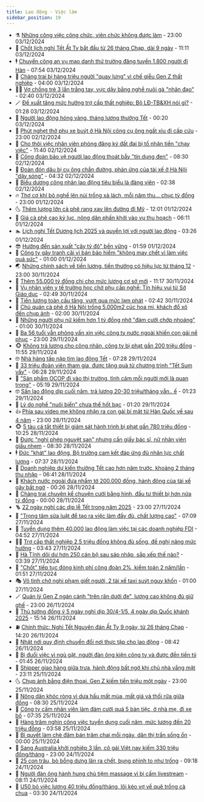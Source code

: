 ```yaml
---
title: Lao động - Việc làm
sidebar_position: 19
---
```


<!-- dantri-lao-dong-viec-lam:START -->
- ⚗️ [Những công việc công chức, viên chức không được làm](https://dantri.com.vn/lao-dong-viec-lam/nhung-cong-viec-cong-chuc-vien-chuc-khong-duoc-lam-20241203114846128.htm) - 23:00 03/12/2024
- 🙉 [Chốt lịch nghỉ Tết Ất Tỵ bắt đầu từ 26 tháng Chạp, dài 9 ngày](https://dantri.com.vn/lao-dong-viec-lam/chot-lich-nghi-tet-at-ty-bat-dau-tu-26-thang-chap-dai-9-ngay-20241203170124017.htm) - 11:11 03/12/2024
- 🕴 [Chuyển công an vụ mạo danh thứ trưởng đăng tuyển 1.800 người đi Hàn](https://dantri.com.vn/lao-dong-viec-lam/chuyen-cong-an-vu-mao-danh-thu-truong-dang-tuyen-1800-nguoi-di-han-20241203122147480.htm) - 07:54 03/12/2024
- 🧐 [Chàng trai bị hàng triệu người &quot;quay lưng&quot; vì chế giễu Gen Z thất nghiệp](https://dantri.com.vn/lao-dong-viec-lam/chang-trai-bi-hang-trieu-nguoi-quay-lung-vi-che-gieu-gen-z-that-nghiep-20241202161106559.htm) - 04:00 03/12/2024
- 🧑‍💻 [Vợ chồng trẻ 3 lần trắng tay, vực dậy bằng nghề nuôi gà &quot;nhân đạo&quot;](https://dantri.com.vn/lao-dong-viec-lam/vo-chong-tre-3-lan-trang-tay-vuc-day-bang-nghe-nuoi-ga-nhan-dao-20241202111233553.htm) - 02:40 03/12/2024
- 🪄 [Đề xuất tăng mức hưởng trợ cấp thất nghiệp: Bộ LĐ-TB&amp;XH nói gì?](https://dantri.com.vn/lao-dong-viec-lam/de-xuat-tang-muc-huong-tro-cap-that-nghiep-bo-ld-tbxh-noi-gi-20241202221024548.htm) - 01:28 03/12/2024
- 🦣 [Người lao động hóng vàng, tháng lương thưởng Tết](https://dantri.com.vn/lao-dong-viec-lam/nguoi-lao-dong-hong-vang-thang-luong-thuong-tet-20241202140715970.htm) - 00:20 03/12/2024
- 🎡 [Phút nghẹt thở phụ xe buýt ở Hà Nội cõng cụ ông ngất xỉu đi cấp cứu](https://dantri.com.vn/lao-dong-viec-lam/phut-nghet-tho-phu-xe-buyt-o-ha-noi-cong-cu-ong-ngat-xiu-di-cap-cuu-20241202172401521.htm) - 23:00 02/12/2024
- 🦍 [Cho thôi việc nhân viên phòng đăng ký đất đai bị tố nhận tiền &quot;chạy việc&quot;](https://dantri.com.vn/lao-dong-viec-lam/cho-thoi-viec-nhan-vien-phong-dang-ky-dat-dai-bi-to-nhan-tien-chay-viec-20241202162216022.htm) - 11:40 02/12/2024
- 🫶 [Công đoàn bảo vệ người lao động thoát bẫy &quot;tín dụng đen&quot;](https://dantri.com.vn/lao-dong-viec-lam/cong-doan-bao-ve-nguoi-lao-dong-thoat-bay-tin-dung-den-20241202114716701.htm) - 08:30 02/12/2024
- 🥸 [Đoàn đón dâu bị cụ ông chắn đường, phản ứng của tài xế ở Hà Nội &quot;dậy sóng&quot;](https://dantri.com.vn/lao-dong-viec-lam/doan-don-dau-bi-cu-ong-chan-duong-phan-ung-cua-tai-xe-o-ha-noi-day-song-20241201184147903.htm) - 04:32 02/12/2024
- 🎡 [Biểu dương công nhân lao động tiêu biểu là đảng viên](https://dantri.com.vn/lao-dong-viec-lam/bieu-duong-cong-nhan-lao-dong-tieu-bieu-la-dang-vien-20241202091541735.htm) - 02:38 02/12/2024
- 🔥 [Thợ cơ khí bỏ nghề lên núi trồng xà lách, mỗi năm thu... chục tỷ đồng](https://dantri.com.vn/lao-dong-viec-lam/tho-co-khi-bo-nghe-len-nui-trong-xa-lach-moi-nam-thu-chuc-ty-dong-20241129111543537.htm) - 23:00 01/12/2024
- 🌜 [Thêm lượng lớn cà phê rang xay lên đường đi Mỹ](https://dantri.com.vn/lao-dong-viec-lam/them-luong-lon-ca-phe-rang-xay-len-duong-di-my-20241201140252166.htm) - 12:01 01/12/2024
- 🤭 [Giá cà phê cao kỷ lục, nông dân phấn khởi vào vụ thu hoạch](https://dantri.com.vn/lao-dong-viec-lam/gia-ca-phe-cao-ky-luc-nong-dan-phan-khoi-vao-vu-thu-hoach-20241201124534387.htm) - 06:11 01/12/2024
- 🏊 [Lịch nghỉ Tết Dương lịch 2025 và quyền lợi với người lao động](https://dantri.com.vn/lao-dong-viec-lam/lich-nghi-tet-duong-lich-2025-va-quyen-loi-voi-nguoi-lao-dong-20241201092758515.htm) - 03:26 01/12/2024
- 😎 [Hướng đến sản xuất &quot;cây tỷ đô&quot; bền vững](https://dantri.com.vn/lao-dong-viec-lam/huong-den-san-xuat-cay-ty-do-ben-vung-20241130160232409.htm) - 01:59 01/12/2024
- 🤖 [Công ty gây tranh cãi vì bán bảo hiểm &quot;không may chết vì làm việc quá sức&quot;](https://dantri.com.vn/lao-dong-viec-lam/cong-ty-gay-tranh-cai-vi-ban-bao-hiem-khong-may-chet-vi-lam-viec-qua-suc-20241130101158876.htm) - 01:00 01/12/2024
- 🌏 [Những chính sách về tiền lương, tiền thưởng có hiệu lực từ tháng 12](https://dantri.com.vn/lao-dong-viec-lam/nhung-chinh-sach-ve-tien-luong-tien-thuong-co-hieu-luc-tu-thang-12-20241130151303532.htm) - 23:00 30/11/2024
- 🦏 [Thêm 55.000 tỷ đồng chi cho mức lương cơ sở mới](https://dantri.com.vn/lao-dong-viec-lam/them-55000-ty-dong-chi-cho-muc-luong-co-so-moi-20241130181008574.htm) - 11:17 30/11/2024
- 🤔 [Vụ nhân viên y tế trường học chờ phụ cấp nghề: Tín hiệu vui từ Sở Giáo dục](https://dantri.com.vn/lao-dong-viec-lam/vu-nhan-vien-y-te-truong-hoc-cho-phu-cap-nghe-tin-hieu-vui-tu-so-giao-duc-20241130093957181.htm) - 02:49 30/11/2024
- 🌮 [Tiền lương toàn cầu tăng, vượt qua mức lạm phát](https://dantri.com.vn/lao-dong-viec-lam/tien-luong-toan-cau-tang-vuot-qua-muc-lam-phat-20241130090916517.htm) - 02:42 30/11/2024
- 💪 [Chủ quán cà phê ở Hà Nội trồng 5.000m2 cúc họa mi, khách đổ xô đến chụp ảnh](https://dantri.com.vn/lao-dong-viec-lam/chu-quan-ca-phe-o-ha-noi-trong-5000m2-cuc-hoa-mi-khach-do-xo-den-chup-anh-20241129184626890.htm) - 02:00 30/11/2024
- 💪 [Những người phụ nữ kiếm hơn 1 tỷ đồng nhờ &quot;đám cưới chớp nhoáng&quot;](https://dantri.com.vn/lao-dong-viec-lam/nhung-nguoi-phu-nu-kiem-hon-1-ty-dong-nho-dam-cuoi-chop-nhoang-20241129182621625.htm) - 01:00 30/11/2024
- 🦒 [Ba 56 tuổi vẫn phỏng vấn xin việc công ty nước ngoài khiến con gái nể phục](https://dantri.com.vn/lao-dong-viec-lam/ba-56-tuoi-van-phong-van-xin-viec-cong-ty-nuoc-ngoai-khien-con-gai-ne-phuc-20241129174613260.htm) - 23:00 29/11/2024
- 🐵 [Không trả lương cho công nhân, công ty bị phạt gần 200 triệu đồng](https://dantri.com.vn/lao-dong-viec-lam/khong-tra-luong-cho-cong-nhan-cong-ty-bi-phat-gan-200-trieu-dong-20241129175339270.htm) - 11:55 29/11/2024
- 🤓 [Nhà hàng tấp nập tìm lao động Tết](https://dantri.com.vn/lao-dong-viec-lam/nha-hang-tap-nap-tim-lao-dong-tet-20241129134302615.htm) - 07:28 29/11/2024
- 🧐 [33 triệu đoàn viên tham gia, được tặng quà từ chương trình &quot;Tết Sum vầy&quot;](https://dantri.com.vn/lao-dong-viec-lam/33-trieu-doan-vien-tham-gia-duoc-tang-qua-tu-chuong-trinh-tet-sum-vay-20241129213801789.htm) - 06:28 29/11/2024
- 💪 [&quot;Sản phẩm OCOP đi vào thị trường, tình cảm mỗi người mới là quan trọng&quot;](https://dantri.com.vn/lao-dong-viec-lam/san-pham-ocop-di-vao-thi-truong-tinh-cam-moi-nguoi-moi-la-quan-trong-20241129113637345.htm) - 05:19 29/11/2024
- 🤓 [Săn lao động dịp cuối năm, trả lương 20-30 triệu/tháng vẫn.. ế](https://dantri.com.vn/lao-dong-viec-lam/san-lao-dong-dip-cuoi-nam-tra-luong-20-30-trieuthang-van-e-20241128221131428.htm) - 01:23 29/11/2024
- 💯 [Lý do nghề &quot;nuôi biển&quot; chưa thể hốt bạc](https://dantri.com.vn/lao-dong-viec-lam/ly-do-nghe-nuoi-bien-chua-the-hot-bac-20241128232626328.htm) - 01:20 29/11/2024
- 👍 [Phía sau video mẹ không nhận ra con gái bí mật từ Hàn Quốc về sau 4 năm](https://dantri.com.vn/lao-dong-viec-lam/phia-sau-video-me-khong-nhan-ra-con-gai-bi-mat-tu-han-quoc-ve-sau-4-nam-20241128163425338.htm) - 23:00 28/11/2024
- 🐵 [5 tàu cá tắt thiết bị giám sát hành trình bị phạt gần 780 triệu đồng](https://dantri.com.vn/lao-dong-viec-lam/5-tau-ca-tat-thiet-bi-giam-sat-hanh-trinh-bi-phat-gan-780-trieu-dong-20241128164533261.htm) - 10:25 28/11/2024
- 💂 [Được &quot;nghỉ phép nguyệt san&quot; nhưng cần giấy bác sĩ, nữ nhân viên giấu nhẹm](https://dantri.com.vn/lao-dong-viec-lam/duoc-nghi-phep-nguyet-san-nhung-can-giay-bac-si-nu-nhan-vien-giau-nhem-20241128150922337.htm) - 08:30 28/11/2024
- 🕴 [Đức &quot;khát&quot; lao động, Bộ trưởng cam kết đáp ứng đủ nhân lực chất lượng](https://dantri.com.vn/lao-dong-viec-lam/duc-khat-lao-dong-bo-truong-cam-ket-dap-ung-du-nhan-luc-chat-luong-20241128134745207.htm) - 07:37 28/11/2024
- 👀 [Doanh nghiệp dự kiến thưởng Tết cao hơn năm trước, khoảng 2 tháng thu nhập](https://dantri.com.vn/lao-dong-viec-lam/doanh-nghiep-du-kien-thuong-tet-cao-hon-nam-truoc-khoang-2-thang-thu-nhap-20241128132216853.htm) - 06:41 28/11/2024
- 🦄 [Khách nước ngoài đưa nhầm tờ 200.000 đồng, hành động của tài xế gây bất ngờ](https://dantri.com.vn/lao-dong-viec-lam/khach-nuoc-ngoai-dua-nham-to-200000-dong-hanh-dong-cua-tai-xe-gay-bat-ngo-20241127134554256.htm) - 00:26 28/11/2024
- 🔭 [Chàng trai chuyên kể chuyện cưới bằng hình, đầu tư thiết bị hơn nửa tỷ đồng](https://dantri.com.vn/lao-dong-viec-lam/chang-trai-chuyen-ke-chuyen-cuoi-bang-hinh-dau-tu-thiet-bi-hon-nua-ty-dong-20241127165217590.htm) - 00:00 28/11/2024
- 🪜 [22 ngày nghỉ các dịp lễ Tết trong năm 2025](https://dantri.com.vn/lao-dong-viec-lam/22-ngay-nghi-cac-dip-le-tet-trong-nam-2025-20241127170018020.htm) - 23:00 27/11/2024
- 🌊 [&quot;Trọng tâm sửa luật để tạo ra việc làm đầy đủ, chất lượng cao&quot;](https://dantri.com.vn/lao-dong-viec-lam/trong-tam-sua-luat-de-tao-ra-viec-lam-day-du-chat-luong-cao-20241127124212976.htm) - 07:09 27/11/2024
- 💯 [Tuyển dụng thêm 40.000 lao động làm việc tại các doanh nghiệp FDI](https://dantri.com.vn/lao-dong-viec-lam/tuyen-dung-them-40000-lao-dong-lam-viec-tai-cac-doanh-nghiep-fdi-20241127101805817.htm) - 04:52 27/11/2024
- 👨‍🏫 [Trợ cấp thất nghiệp 2,5 triệu đồng không đủ sống, đề nghị nâng mức hưởng](https://dantri.com.vn/lao-dong-viec-lam/tro-cap-that-nghiep-25-trieu-dong-khong-du-song-de-nghi-nang-muc-huong-20241127095857961.htm) - 03:43 27/11/2024
- 🙉 [Hà Tĩnh dôi dư hơn 250 cán bộ sau sáp nhập, sắp xếp thế nào?](https://dantri.com.vn/lao-dong-viec-lam/ha-tinh-doi-du-hon-250-can-bo-sau-sap-nhap-sap-xep-the-nao-20241127093630308.htm) - 03:39 27/11/2024
- 🦄 [&quot;Chốt&quot; tiếp tục đóng kinh phí công đoàn 2%, kiểm toán 2 năm/lần](https://dantri.com.vn/lao-dong-viec-lam/chot-tiep-tuc-dong-kinh-phi-cong-doan-2-kiem-toan-2-namlan-20241127084006237.htm) - 01:51 27/11/2024
- 🎭 [Vô tình chở nghi phạm giết người, 2 tài xế taxi suýt nguy khốn](https://dantri.com.vn/lao-dong-viec-lam/vo-tinh-cho-nghi-pham-giet-nguoi-2-tai-xe-taxi-suyt-nguy-khon-20241126155411859.htm) - 01:00 27/11/2024
- 🪄 [Quản lý Gen Z ngán cảnh &quot;trên răn dưới đe&quot;, lương cao không đủ giữ ghế](https://dantri.com.vn/lao-dong-viec-lam/quan-ly-gen-z-ngan-canh-tren-ran-duoi-de-luong-cao-khong-du-giu-ghe-20241126144358361.htm) - 23:00 26/11/2024
- 🌁 [Thủ tướng đồng ý 5 ngày nghỉ dịp 30/4-1/5, 4 ngày dịp Quốc khánh 2025](https://dantri.com.vn/lao-dong-viec-lam/thu-tuong-dong-y-5-ngay-nghi-dip-304-15-4-ngay-dip-quoc-khanh-2025-20241126215647778.htm) - 15:14 26/11/2024
- ⛽️ [Chính thức: Nghỉ Tết Nguyên đán Ất Tỵ 9 ngày, từ 26 tháng Chạp](https://dantri.com.vn/lao-dong-viec-lam/chinh-thuc-nghi-tet-nguyen-dan-at-ty-9-ngay-tu-26-thang-chap-20241106190815117.htm) - 14:20 26/11/2024
- 🤩 [Nhật nới quy định chuyển đổi nơi thực tập cho lao động](https://dantri.com.vn/lao-dong-viec-lam/nhat-noi-quy-dinh-chuyen-doi-noi-thuc-tap-cho-lao-dong-20241126152809028.htm) - 08:42 26/11/2024
- 🌝 [Bị đuổi việc vì ngủ gật, người đàn ông kiện công ty và được đền tiền tỷ](https://dantri.com.vn/lao-dong-viec-lam/bi-duoi-viec-vi-ngu-gat-nguoi-dan-ong-kien-cong-ty-va-duoc-den-tien-ty-20241125155921886.htm) - 01:45 26/11/2024
- 🤗 [Shipper giao hàng giữa trưa, hành động bất ngờ khi chủ nhà vắng mặt](https://dantri.com.vn/lao-dong-viec-lam/shipper-giao-hang-giua-trua-hanh-dong-bat-ngo-khi-chu-nha-vang-mat-20241125211007371.htm) - 23:11 25/11/2024
- 🌜 [Chụp ảnh bằng điện thoại, Gen Z kiếm tiền triệu một ngày](https://dantri.com.vn/lao-dong-viec-lam/chup-anh-bang-dien-thoai-gen-z-kiem-tien-trieu-mot-ngay-20241125120107784.htm) - 23:00 25/11/2024
- 👀 [Nông dân khóc ròng vì dưa hấu mất mùa, mất giá và thối rữa giữa đồng](https://dantri.com.vn/lao-dong-viec-lam/nong-dan-khoc-rong-vi-dua-hau-mat-mua-mat-gia-va-thoi-rua-giua-dong-20241125114715935.htm) - 08:30 25/11/2024
- 🫣 [Công ty cấm nhân viên làm đám cưới quá 5 bàn tiệc, ở nhà mẹ, đi xe bố](https://dantri.com.vn/lao-dong-viec-lam/cong-ty-cam-nhan-vien-lam-dam-cuoi-qua-5-ban-tiec-o-nha-me-di-xe-bo-20241125124036838.htm) - 07:35 25/11/2024
- 🧠 [Hàng trăm nghìn công việc tuyển dụng cuối năm, mức lương đến 20 triệu đồng](https://dantri.com.vn/lao-dong-viec-lam/hang-tram-nghin-cong-viec-tuyen-dung-cuoi-nam-muc-luong-den-20-trieu-dong-20241125103533380.htm) - 03:58 25/11/2024
- 🎊 [Bí quyết làm chè đâm bán trăm chai mỗi ngày, dân thị trấn sống ổn](https://dantri.com.vn/lao-dong-viec-lam/bi-quyet-lam-che-dam-ban-tram-chai-moi-ngay-dan-thi-tran-song-on-20241122174210745.htm) - 00:00 25/11/2024
- 🧰 [Sang Australia khởi nghiệp 3 lần, cô gái Việt nay kiếm 330 triệu đồng/tháng](https://dantri.com.vn/lao-dong-viec-lam/sang-australia-khoi-nghiep-3-lan-co-gai-viet-nay-kiem-330-trieu-dongthang-20241122171229155.htm) - 23:00 24/11/2024
- 🐘 [25 con trâu, bò bỗng dưng lăn ra chết, bụng phình to như trống](https://dantri.com.vn/lao-dong-viec-lam/25-con-trau-bo-bong-dung-lan-ra-chet-bung-phinh-to-nhu-trong-20241124155522693.htm) - 09:18 24/11/2024
- 🥳 [Người đàn ông hành hung chủ tiệm massage vì bị cấm livestream](https://dantri.com.vn/lao-dong-viec-lam/nguoi-dan-ong-hanh-hung-chu-tiem-massage-vi-bi-cam-livestream-20241123150139286.htm) - 08:11 24/11/2024
- 🐎 [U50 bỏ việc lương 40 triệu đồng/tháng, lôi kéo vợ về quê trồng cà chua](https://dantri.com.vn/lao-dong-viec-lam/u50-bo-viec-luong-40-trieu-dongthang-loi-keo-vo-ve-que-trong-ca-chua-20241123180517659.htm) - 03:30 24/11/2024<!-- dantri-lao-dong-viec-lam:END -->
